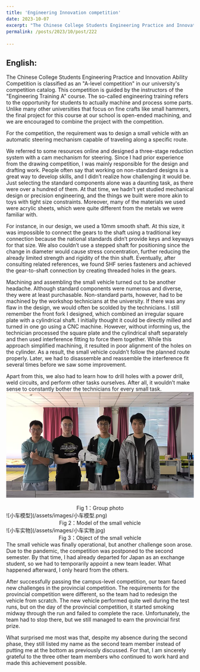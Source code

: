 ```yaml
---
title: 'Engineering Innovation competition'
date: 2023-10-07
excerpt: "The Chinese College Students Engineering Practice and Innovation Ability Competition  [more](/posts/2023/10/post/222)"
permalink: /posts/2023/10/post/222

---
```

## English: 

The Chinese College Students Engineering Practice and Innovation Ability Competition is classified as an "A-level competition" in our university's competition catalog. This competition is guided by the instructors of the "Engineering Training A" course. The so-called engineering training refers to the opportunity for students to actually machine and process some parts. Unlike many other universities that focus on fine crafts like small hammers, the final project for this course at our school is open-ended machining, and we are encouraged to combine the project with the competition.

For the competition, the requirement was to design a small vehicle with an automatic steering mechanism capable of traveling along a specific route.  

We referred to some resources online and designed a three-stage reduction system with a cam mechanism for steering. Since I had prior experience from the drawing competition, I was mainly responsible for the design and drafting work. People often say that working on non-standard designs is a great way to develop skills, and I didn’t realize how challenging it would be. Just selecting the standard components alone was a daunting task, as there were over a hundred of them. At that time, we hadn’t yet studied mechanical design or precision engineering, and the things we built were more akin to toys with tight size constraints. Moreover, many of the materials we used were acrylic sheets, which were quite different from the metals we were familiar with.  

For instance, in our design, we used a 10mm smooth shaft. At this size, it was impossible to connect the gears to the shaft using a traditional key connection because the national standards didn’t provide keys and keyways for that size. We also couldn’t use a stepped shaft for positioning since the change in diameter would cause stress concentration, further reducing the already limited strength and rigidity of the thin shaft. Eventually, after consulting related references, we found SHF series fasteners and achieved the gear-to-shaft connection by creating threaded holes in the gears.  

Machining and assembling the small vehicle turned out to be another headache. Although standard components were numerous and diverse, they were at least purchasable. Non-standard parts, however, had to be machined by the workshop technicians at the university. If there was any flaw in the design, we would often be scolded by the technicians. I still remember the front fork I designed, which combined an irregular square plate with a cylindrical shaft. I initially thought it could be directly milled and turned in one go using a CNC machine. However, without informing us, the technician processed the square plate and the cylindrical shaft separately and then used interference fitting to force them together. While this approach simplified machining, it resulted in poor alignment of the holes on the cylinder. As a result, the small vehicle couldn’t follow the planned route properly. Later, we had to disassemble and reassemble the interference fit several times before we saw some improvement.  

Apart from this, we also had to learn how to drill holes with a power drill, weld circuits, and perform other tasks ourselves. After all, it wouldn’t make sense to constantly bother the technicians for every small task.  
 ![工创合照](/assets/images/工创合照.jpg)
<center>Fig 1：Group photo</center>
 ![小车模型](/assets/images/小车模型.png)
<center>Fig 2：Model of the small vehicle</center>
 ![小车实物](/assets/images/小车实物.jpg)
<center>Fig 3：Object of the small vehicle</center>
The small vehicle was finally operational, but another challenge soon arose. Due to the pandemic, the competition was postponed to the second semester. By that time, I had already departed for Japan as an exchange student, so we had to temporarily appoint a new team leader. What happened afterward, I only heard from the others. 

After successfully passing the campus-level competition, our team faced new challenges in the provincial competition. The requirements for the provincial competition were different, so the team had to redesign the vehicle from scratch. The new vehicle performed quite well during the test runs, but on the day of the provincial competition, it started smoking midway through the run and failed to complete the race. Unfortunately, the team had to stop there, but we still managed to earn the provincial first prize.

What surprised me most was that, despite my absence during the second phase, they still listed my name as the second team member instead of putting me at the bottom as previously discussed. For that, I am sincerely grateful to the three other team members who continued to work hard and made this achievement possible.
